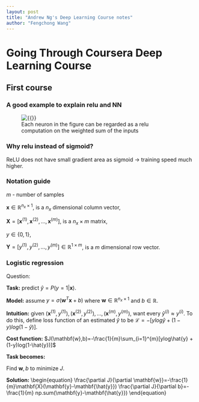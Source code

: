 ```yaml
---
layout: post
title: "Andrew Ng's Deep Learning Course notes"
author: "Fengchong Wang"
---
```

# Going Through Coursera Deep Learning Course
## First course
### A good example to explain relu and NN
<figure class="image"><img src="../images/blog/nn_explanation.png" alt="{{}}"><figcaption>Each neuron in the figure can be regarded as a relu computation on the weighted sum of the inputs</figcaption></figure>

### Why relu instead of sigmoid?
ReLU does not have small gradient area as sigmoid &rarr; training speed much higher.

### Notation guide
$m$ - number of samples

$\mathbf{x}\in \mathbb{R}^{n_x\times 1}$, is a $n_x$ dimensional column vector,

$\mathbf{X}=[\mathbf{x}^{(1)}, \mathbf{x}^{(2)}, ..., \mathbf{x}^{(m)}]$, is a $n_x\times m$ matrix,

$y\in \{0, 1\}$,

$\mathbf{Y} = [y^{(1)},y^{(2)},...,y^{(m)}]\in \mathbb{R}^{1\times m}$, is a $m$ dimensional row vector.

### Logistic regression
Question:

**Task:** predict $\hat{y}=P(y=1|\mathbf{x})$.

**Model:** assume $y=\sigma (\mathbf{w}^T\mathbf{x}+b)$ where $\mathbf{w}\in \mathbb{R}^{n_x\times 1}$ and $b\in \mathbb{R}$.

**Intuition:** given ${(\mathbf{x}^{(1)}, y^{(1)}),(\mathbf{x}^{(2)}, y^{(2)}),...,(\mathbf{x}^{(m)}, y^{(m)})}$, want every $\hat{y}^{(i)}\approx y^{(i)}$. To do this, define loss function of an estimated $\hat{y}$ to be $\mathcal{L}=-[ylog\hat{y} + (1-y)log(1-\hat{y})]$.

**Cost function:**
$J(\mathbf{w},b)=-\frac{1}{m}\sum_{i=1}^{m}[ylog\hat{y} + (1-y)log(1-\hat{y})]$

**Task becomes:**

Find $\mathbf{w},b$ to minimize $J$.

**Solution:**
\begin{equation}
\frac{\partial J}{\partial \mathbf{w}}=-\frac{1}{m}\mathbf{X}(\mathbf{y}-\mathbf{\hat{y}})
\frac{\partial J}{\partial b}=-\frac{1}{m} np.sum(\mathbf{y}-\mathbf{\hat{y}})
\end{equation}
